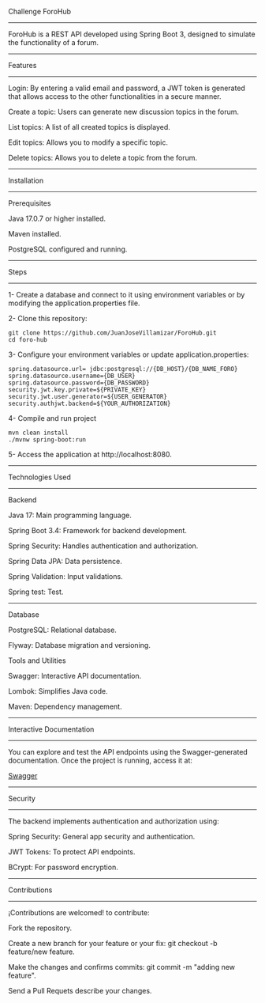 Challenge ForoHub 

____________________________________________________

ForoHub is a REST API developed using Spring Boot 3, designed to simulate the functionality of a forum.

____________________________________________________

Features

____________________________________________________


Login: By entering a valid email and password, a JWT token is generated that allows access to the other functionalities in a secure manner.

Create a topic: Users can generate new discussion topics in the forum.

List topics: A list of all created topics is displayed.

Edit topics: Allows you to modify a specific topic.

Delete topics: Allows you to delete a topic from the forum.

____________________________________________________

Installation

____________________________________________________

Prerequisites

Java 17.0.7 or higher installed.

Maven installed.

PostgreSQL configured and running.

____________________________________________________

Steps

____________________________________________________


1- Create a database and connect to it using environment variables or by modifying the application.properties file.

2- Clone this repository:

    git clone https://github.com/JuanJoseVillamizar/ForoHub.git
    cd foro-hub
3- Configure your environment variables or update application.properties:

    spring.datasource.url= jdbc:postgresql://{DB_HOST}/{DB_NAME_FORO}
    spring.datasource.username={DB_USER}
    spring.datasource.password={DB_PASSWORD}
    security.jwt.key.private=${PRIVATE_KEY}
    security.jwt.user.generator=${USER_GENERATOR}
    security.authjwt.backend=${YOUR_AUTHORIZATION}
    
4- Compile and run project

    mvn clean install
    ./mvnw spring-boot:run

5- Access the application at http://localhost:8080.

____________________________________________________

Technologies Used

____________________________________________________

Backend

Java 17: Main programming language.

Spring Boot 3.4: Framework for backend development.

Spring Security: Handles authentication and authorization.

Spring Data JPA: Data persistence.

Spring Validation: Input validations.

Spring test: Test.

____________________________________________________

Database


PostgreSQL: Relational database.

Flyway: Database migration and versioning.

Tools and Utilities

Swagger: Interactive API documentation.

Lombok: Simplifies Java code.

Maven: Dependency management.

____________________________________________________

Interactive Documentation

____________________________________________________


You can explore and test the API endpoints using the Swagger-generated documentation. Once the project is running, access it at:

[Swagger](http://localhost:8080/swagger-ui/index.html)

____________________________________________________

Security

____________________________________________________


The backend implements authentication and authorization using:

Spring Security: General app security and authentication.

JWT Tokens: To protect API endpoints.

BCrypt: For password encryption.

____________________________________________________

Contributions

____________________________________________________

¡Contributions are welcomed! to contribute:


Fork the repository.

Create a new branch for your feature or your fix: git checkout -b feature/new feature.

Make the changes and confirms commits: git commit -m "adding new feature".

Send a Pull Requets describe your changes.
